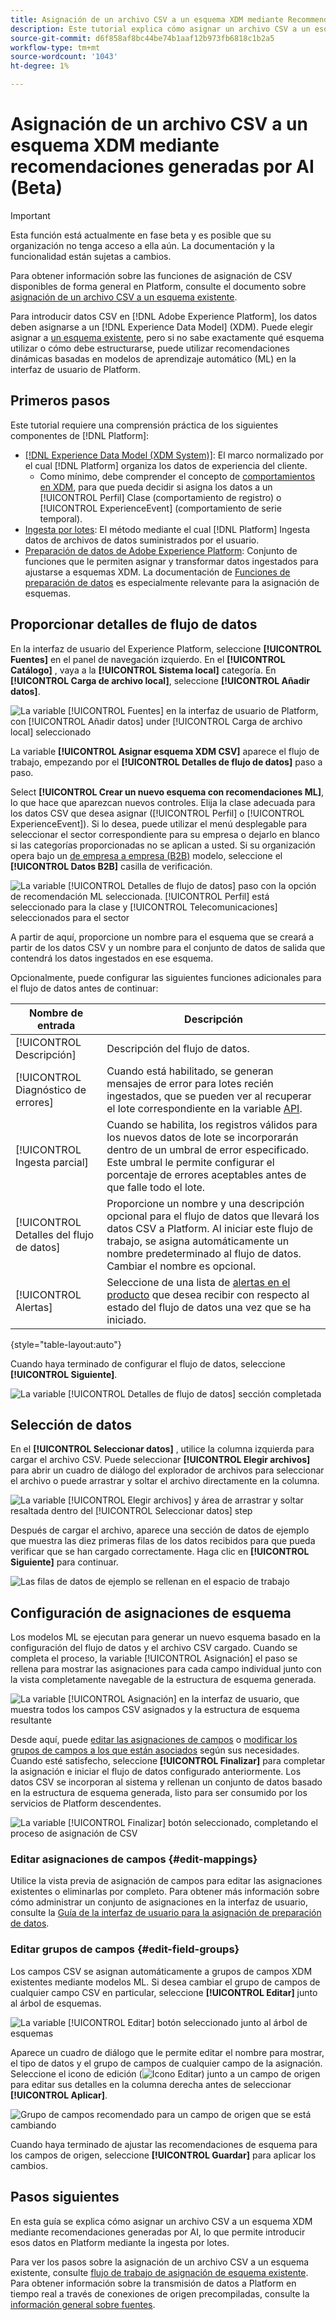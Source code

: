 ```yaml
---
title: Asignación de un archivo CSV a un esquema XDM mediante Recommendations generado por IA (Beta)
description: Este tutorial explica cómo asignar un archivo CSV a un esquema XDM mediante recomendaciones generadas por AI.
source-git-commit: d6f858af8bc44be74b1aaf12b973fb6818c1b2a5
workflow-type: tm+mt
source-wordcount: '1043'
ht-degree: 1%

---
```


# Asignación de un archivo CSV a un esquema XDM mediante recomendaciones generadas por AI (Beta)

>[!IMPORTANT]
>
>Esta función está actualmente en fase beta y es posible que su organización no tenga acceso a ella aún. La documentación y la funcionalidad están sujetas a cambios.
>
>Para obtener información sobre las funciones de asignación de CSV disponibles de forma general en Platform, consulte el documento sobre [asignación de un archivo CSV a un esquema existente](./existing-schema.md).

Para introducir datos CSV en [!DNL Adobe Experience Platform], los datos deben asignarse a un [!DNL Experience Data Model] (XDM). Puede elegir asignar a [un esquema existente](./existing-schema.md), pero si no sabe exactamente qué esquema utilizar o cómo debe estructurarse, puede utilizar recomendaciones dinámicas basadas en modelos de aprendizaje automático (ML) en la interfaz de usuario de Platform.

## Primeros pasos

Este tutorial requiere una comprensión práctica de los siguientes componentes de [!DNL Platform]:

* [[!DNL Experience Data Model (XDM System)]](../../../xdm/home.md): El marco normalizado por el cual [!DNL Platform] organiza los datos de experiencia del cliente.
   * Como mínimo, debe comprender el concepto de [comportamientos en XDM](../../../xdm/home.md#data-behaviors), para que pueda decidir si asigna los datos a un [!UICONTROL Perfil] Clase (comportamiento de registro) o [!UICONTROL ExperienceEvent] (comportamiento de serie temporal).
* [Ingesta por lotes](../../batch-ingestion/overview.md): El método mediante el cual [!DNL Platform] Ingesta datos de archivos de datos suministrados por el usuario.
* [Preparación de datos de Adobe Experience Platform](../../batch-ingestion/overview.md): Conjunto de funciones que le permiten asignar y transformar datos ingestados para ajustarse a esquemas XDM. La documentación de [Funciones de preparación de datos](../../../data-prep/functions.md) es especialmente relevante para la asignación de esquemas.

## Proporcionar detalles de flujo de datos

En la interfaz de usuario del Experience Platform, seleccione **[!UICONTROL Fuentes]** en el panel de navegación izquierdo. En el **[!UICONTROL Catálogo]** , vaya a la **[!UICONTROL Sistema local]** categoría. En **[!UICONTROL Carga de archivo local]**, seleccione **[!UICONTROL Añadir datos]**.

![La variable [!UICONTROL Fuentes] en la interfaz de usuario de Platform, con [!UICONTROL Añadir datos] under [!UICONTROL Carga de archivo local] seleccionado](../../images/tutorials/map-csv-recommendations/local-file-upload.png)

La variable **[!UICONTROL Asignar esquema XDM CSV]** aparece el flujo de trabajo, empezando por el **[!UICONTROL Detalles de flujo de datos]** paso a paso.

Select **[!UICONTROL Crear un nuevo esquema con recomendaciones ML]**, lo que hace que aparezcan nuevos controles. Elija la clase adecuada para los datos CSV que desea asignar ([!UICONTROL Perfil] o [!UICONTROL ExperienceEvent]). Si lo desea, puede utilizar el menú desplegable para seleccionar el sector correspondiente para su empresa o dejarlo en blanco si las categorías proporcionadas no se aplican a usted. Si su organización opera bajo un [de empresa a empresa (B2B)](../../../xdm/tutorials/relationship-b2b.md) modelo, seleccione el **[!UICONTROL Datos B2B]** casilla de verificación.

![La variable [!UICONTROL Detalles de flujo de datos] paso con la opción de recomendación ML seleccionada. [!UICONTROL Perfil] está seleccionado para la clase y [!UICONTROL Telecomunicaciones] seleccionados para el sector](../../images/tutorials/map-csv-recommendations/select-class-and-industry.png)

A partir de aquí, proporcione un nombre para el esquema que se creará a partir de los datos CSV y un nombre para el conjunto de datos de salida que contendrá los datos ingestados en ese esquema.

Opcionalmente, puede configurar las siguientes funciones adicionales para el flujo de datos antes de continuar:

| Nombre de entrada | Descripción |
| --- | --- |
| [!UICONTROL Descripción] | Descripción del flujo de datos. |
| [!UICONTROL Diagnóstico de errores] | Cuando está habilitado, se generan mensajes de error para lotes recién ingestados, que se pueden ver al recuperar el lote correspondiente en la variable [API](../../batch-ingestion/api-overview.md). |
| [!UICONTROL Ingesta parcial] | Cuando se habilita, los registros válidos para los nuevos datos de lote se incorporarán dentro de un umbral de error especificado. Este umbral le permite configurar el porcentaje de errores aceptables antes de que falle todo el lote. |
| [!UICONTROL Detalles del flujo de datos] | Proporcione un nombre y una descripción opcional para el flujo de datos que llevará los datos CSV a Platform. Al iniciar este flujo de trabajo, se asigna automáticamente un nombre predeterminado al flujo de datos. Cambiar el nombre es opcional. |
| [!UICONTROL Alertas] | Seleccione de una lista de [alertas en el producto](../../../observability/alerts/overview.md) que desea recibir con respecto al estado del flujo de datos una vez que se ha iniciado. |

{style=&quot;table-layout:auto&quot;}

Cuando haya terminado de configurar el flujo de datos, seleccione **[!UICONTROL Siguiente]**.

![La variable [!UICONTROL Detalles de flujo de datos] sección completada](../../images/tutorials/map-csv-recommendations/dataflow-detail-complete.png)

## Selección de datos

En el **[!UICONTROL Seleccionar datos]** , utilice la columna izquierda para cargar el archivo CSV. Puede seleccionar **[!UICONTROL Elegir archivos]** para abrir un cuadro de diálogo del explorador de archivos para seleccionar el archivo o puede arrastrar y soltar el archivo directamente en la columna.

![La variable [!UICONTROL Elegir archivos] y área de arrastrar y soltar resaltada dentro del [!UICONTROL Seleccionar datos] step](../../images/tutorials/map-csv-recommendations/upload-files.png)

Después de cargar el archivo, aparece una sección de datos de ejemplo que muestra las diez primeras filas de los datos recibidos para que pueda verificar que se han cargado correctamente. Haga clic en **[!UICONTROL Siguiente]** para continuar.

![Las filas de datos de ejemplo se rellenan en el espacio de trabajo](../../images/tutorials/map-csv-recommendations/data-uploaded.png)

## Configuración de asignaciones de esquema

Los modelos ML se ejecutan para generar un nuevo esquema basado en la configuración del flujo de datos y el archivo CSV cargado. Cuando se completa el proceso, la variable [!UICONTROL Asignación] el paso se rellena para mostrar las asignaciones para cada campo individual junto con la vista completamente navegable de la estructura de esquema generada.

![La variable [!UICONTROL Asignación] en la interfaz de usuario, que muestra todos los campos CSV asignados y la estructura de esquema resultante](../../images/tutorials/map-csv-recommendations/schema-generated.png)

Desde aquí, puede [editar las asignaciones de campos](#edit-mappings) o [modificar los grupos de campos a los que están asociados](#edit-schema) según sus necesidades. Cuando esté satisfecho, seleccione **[!UICONTROL Finalizar]** para completar la asignación e iniciar el flujo de datos configurado anteriormente. Los datos CSV se incorporan al sistema y rellenan un conjunto de datos basado en la estructura de esquema generada, listo para ser consumido por los servicios de Platform descendentes.

![La variable [!UICONTROL Finalizar] botón seleccionado, completando el proceso de asignación de CSV](../../images/tutorials/map-csv-recommendations/finish-mapping.png)

### Editar asignaciones de campos {#edit-mappings}

Utilice la vista previa de asignación de campos para editar las asignaciones existentes o eliminarlas por completo. Para obtener más información sobre cómo administrar un conjunto de asignaciones en la interfaz de usuario, consulte la [Guía de la interfaz de usuario para la asignación de preparación de datos](../../../data-prep/ui/mapping.md#mapping-interface).

### Editar grupos de campos {#edit-field-groups}

Los campos CSV se asignan automáticamente a grupos de campos XDM existentes mediante modelos ML. Si desea cambiar el grupo de campos de cualquier campo CSV en particular, seleccione **[!UICONTROL Editar]** junto al árbol de esquemas.

![La variable [!UICONTROL Editar] botón seleccionado junto al árbol de esquemas](../../images/tutorials/map-csv-recommendations/edit-schema-structure.png)

Aparece un cuadro de diálogo que le permite editar el nombre para mostrar, el tipo de datos y el grupo de campos de cualquier campo de la asignación. Seleccione el icono de edición (![Icono Editar](../../images/tutorials/map-csv-recommendations/edit-icon.png)) junto a un campo de origen para editar sus detalles en la columna derecha antes de seleccionar **[!UICONTROL Aplicar]**.

![Grupo de campos recomendado para un campo de origen que se está cambiando](../../images/tutorials/map-csv-recommendations/select-schema-field.png)

Cuando haya terminado de ajustar las recomendaciones de esquema para los campos de origen, seleccione **[!UICONTROL Guardar]** para aplicar los cambios.

## Pasos siguientes

En esta guía se explica cómo asignar un archivo CSV a un esquema XDM mediante recomendaciones generadas por AI, lo que permite introducir esos datos en Platform mediante la ingesta por lotes.

Para ver los pasos sobre la asignación de un archivo CSV a un esquema existente, consulte [flujo de trabajo de asignación de esquema existente](./existing-schema.md). Para obtener información sobre la transmisión de datos a Platform en tiempo real a través de conexiones de origen precompiladas, consulte la [información general sobre fuentes](../../../sources/home.md).
